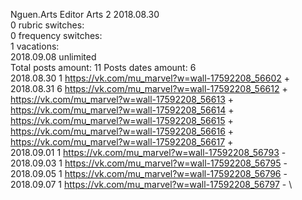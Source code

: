 Nguen.Arts	Editor Arts 2 2018.08.30\
0 rubric switches:\
0 frequency switches:\
1 vacations:\
2018.09.08 unlimited \
Total posts amount: 11	Posts dates amount: 6\
2018.08.30 1 https://vk.com/mu_marvel?w=wall-17592208_56602 + \
2018.08.31 6 https://vk.com/mu_marvel?w=wall-17592208_56612 + https://vk.com/mu_marvel?w=wall-17592208_56613 + https://vk.com/mu_marvel?w=wall-17592208_56614 + https://vk.com/mu_marvel?w=wall-17592208_56615 + https://vk.com/mu_marvel?w=wall-17592208_56616 + https://vk.com/mu_marvel?w=wall-17592208_56617 + \
2018.09.01 1 https://vk.com/mu_marvel?w=wall-17592208_56793 - \
2018.09.03 1 https://vk.com/mu_marvel?w=wall-17592208_56795 - \
2018.09.05 1 https://vk.com/mu_marvel?w=wall-17592208_56796 - \
2018.09.07 1 https://vk.com/mu_marvel?w=wall-17592208_56797 - \
